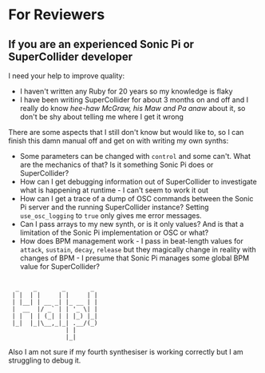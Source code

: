 # For Reviewers

## If you are an experienced Sonic Pi or SuperCollider developer

I need your help to improve quality:

* I haven't written any Ruby for 20 years so my knowledge is flaky
* I have been writing SuperCollider for about 3 months on and off and I really do know *hee-haw McGraw, his Maw and Pa anaw* about it, so don't be shy about telling me where I get it wrong

There are some aspects that I still don't know but would like to, so I can finish this damn manual off and get on with writing my own synths:

* Some parameters can be changed with `control` and some can't. What are the mechanics of that? Is it something Sonic Pi does or SuperCollider?
* How can I get debugging information out of SuperCollider to investigate what is happening at runtime - I can't seem to work it out
* How can I get a trace of a dump of OSC commands between the Sonic Pi server and the running SuperCollider instance? Setting `use_osc_logging` to `true` only gives me error messages.
* Can I pass arrays to my new synth, or is it only values? And is that a limitation of the Sonic Pi implementation or OSC or what?
* How does BPM management work - I pass in beat-length values for `attack`, `sustain`, `decay`, `release` but they magically change in reality with changes of BPM - I presume that Sonic Pi manages some global BPM value for SuperCollider?

```

  _    _       _       _ 
 | |  | |     | |     | |
 | |__| | __ _| |_ __ | |
 |  __  |/ _` | | '_ \| |
 | |  | | (_| | | |_) |_|
 |_|  |_|\__,_|_| .__/(_)
                | |      
                |_|      

```

Also I am not sure if my fourth synthesiser is working correctly but I am struggling to debug it.
